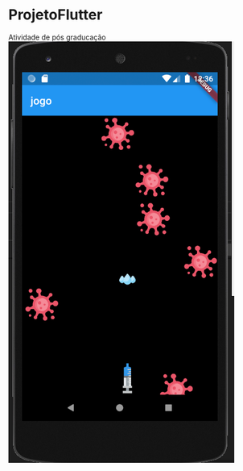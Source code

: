 # ProjetoFlutter
Atividade de pós graducação
![alt text](https://github.com/devdiegoelias/ProjetoFlutter/blob/main/Jogoflutter.PNG)
